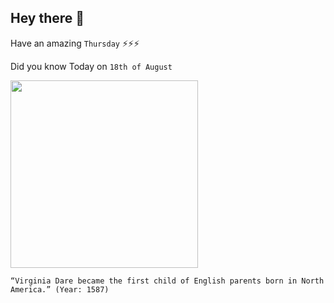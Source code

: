 ## Hey there 👋
Have an amazing `Thursday` ⚡⚡⚡

Did you know Today on `18th of August`
 
 [<img src="https://upload.wikimedia.org/wikipedia/commons/thumb/6/6c/Baptism_of_Virginia_Dare.jpeg/1920px-Baptism_of_Virginia_Dare.jpeg" width="300" />](https://www.ncpedia.org/culture/legends/virginia-dare) 
 ```
“Virginia Dare became the first child of English parents born in North America.” (Year: 1587)
```
